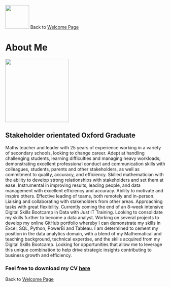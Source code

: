 <img src="https://github.com/user-attachments/assets/950cba57-54b0-4b40-a5bb-74c60f592d74" width="75" />         Back to [Welcome Page](https://andypeacock215.github.io/Welcome-To-My-Profile/)

# About Me

<img src="https://github.com/user-attachments/assets/faef50fd-271c-40d9-b20d-71fb6c22f5cd" width="200" />

## Stakeholder orientated Oxford Graduate

Maths teacher and leader with 25 years of experience working in a variety of secondary schools, looking to change career. Adept at handling challenging students, learning difficulties and managing heavy workloads; demonstrating excellent professional conduct and communication skills with colleagues, students, parents and other stakeholders, as well as commitment to quality, accuracy, and efficiency.
Skilled mathematician with the ability to develop strong relationships with stakeholders and set them at ease. Instrumental in improving results, leading people, and data management with excellent efficiency and accuracy.
Ability to motivate and inspire others. Effective leading of teams, both remotely and in-person. Liaising and collaborating with stakeholders from other areas. Approaching tasks with great flexibility.
Currently coming the end of an 8-week intensive Digital Skills Bootcamp in Data with Just IT Training. Looking to consolidate my skills further to become a data analyst. Working on several projects to develop my online GitHub portfolio whereby I can demonstrate my skills in Excel, SQL, Python, PowerBi and Tableau.
I am determined to cement my position in the data analytics domain, with a blend of my Mathematical and teaching background, technical expertise, and the skills acquired from my Digital Skills Bootcamp. Looking for opportunities that allow me to leverage this unique combination to help drive strategic insights contributing to business growth and efficiency.

### Feel free to download my CV [here](https://github.com/user-attachments/files/18222927/Andrew_Peacock.Curriculum.Vitae.v5.PDF.pdf)

Back to [Welcome Page](https://andypeacock215.github.io/Welcome-To-My-Profile/)
